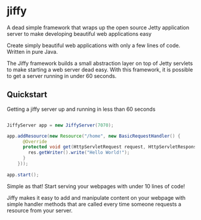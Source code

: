 # jiffy
A dead simple framework that wraps up the open source Jetty application server to make developing beautiful web applications easy

Create simply beautiful web applications with only a few lines of code. Written in pure Java.

The Jiffy framework builds a small abstraction layer on top of Jetty servlets to make starting a web server dead easy. With this framework, it is possible to get a server running in under 60 seconds.

## Quickstart

Getting a jiffy server up and running in less than 60 seconds


```java

JiffyServer app = new JiffyServer(7070);

app.addResource(new Resource("/home", new BasicRequestHandler() {
      @Override
      protected void get(HttpServletRequest request, HttpServletResponse response) throws ServletException, IOException {
        res.getWriter().write("Hello World!");
      }
    }));
    
app.start();

```

Simple as that! Start serving your webpages with under 10 lines of code!

Jiffy makes it easy to add and manipulate content on your webpage with simple handler methods that are called every time someone  requests a resource from your server.